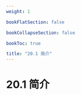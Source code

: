 ```yaml
---
weight: 1

bookFlatSection: false

bookCollapseSection: false

bookToc: true

title: "20.1 简介"
---
```


# 20.1 简介


